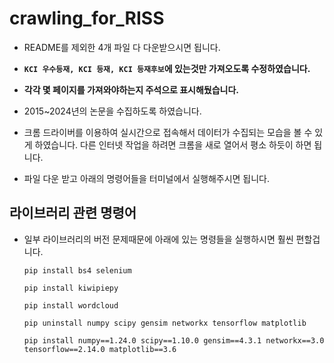 # crawling_for_RISS

- README를 제외한 4개 파일 다 다운받으시면 됩니다.

- **`KCI 우수등재, KCI 등재, KCI 등재후보`에 있는것만 가져오도록 수정하였습니다.**

- **각각 몇 페이지를 가져와야하는지 주석으로 표시해뒀습니다.**

- 2015~2024년의 논문을 수집하도록 하였습니다.

- 크롬 드라이버를 이용하여 실시간으로 접속해서 데이터가 수집되는 모습을 볼 수 있게 하였습니다. 다른 인터넷 작업을 하려면 크롬을 새로 열어서 평소 하듯이 하면 됩니다.

- 파일 다운 받고 아래의 명령어들을 터미널에서 실행해주시면 됩니다.

## 라이브러리 관련 명령어

- 일부 라이브러리의 버전 문제때문에 아래에 있는 명령들을 실행하시면 훨씬 편할겁니다.

  ```
  pip install bs4 selenium
  ```
  ```
  pip install kiwipiepy
  ```
  ```
  pip install wordcloud
  ```
  ```
  pip uninstall numpy scipy gensim networkx tensorflow matplotlib
  ```
  ```
  pip install numpy==1.24.0 scipy==1.10.0 gensim==4.3.1 networkx==3.0 tensorflow==2.14.0 matplotlib==3.6
  ```
